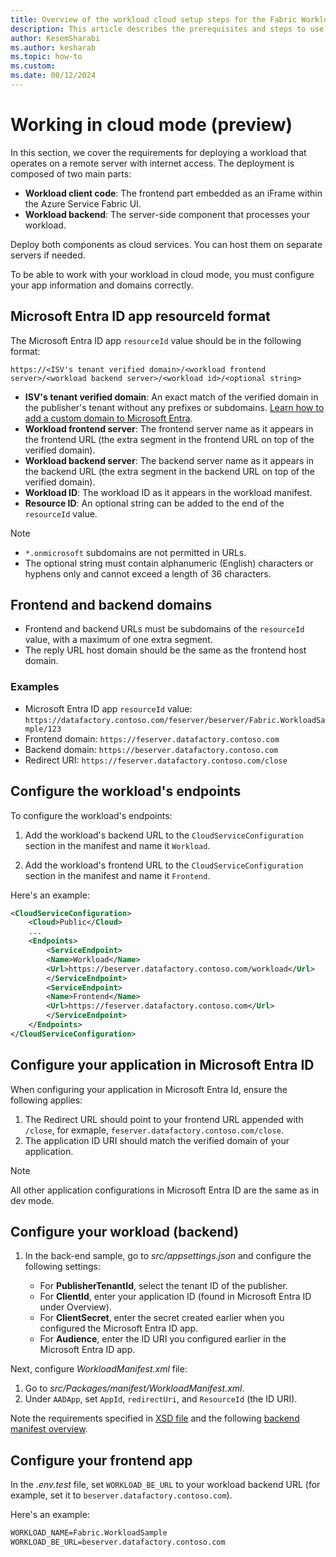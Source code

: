 ```yaml
---
title: Overview of the workload cloud setup steps for the Fabric Workload Development Kit
description: This article describes the prerequisites and steps to use a cloud environment with the Workload Development Kit.
author: KesemSharabi
ms.author: kesharab
ms.topic: how-to
ms.custom:
ms.date: 08/12/2024
---
```


# Working in cloud mode (preview)

In this section, we cover the requirements for deploying a workload that operates on a remote server with internet access. The deployment is composed of two main parts:

- **Workload client code**: The frontend part embedded as an iFrame within the Azure Service Fabric UI.
- **Workload backend**: The server-side component that processes your workload.

Deploy both components as cloud services. You can host them on separate servers if needed.

To be able to work with your workload in cloud mode, you must configure your app information and domains correctly.

## Microsoft Entra ID app resourceId format

The Microsoft Entra ID app `resourceId` value should be in the following format:

```http
https://<ISV's tenant verified domain>/<workload frontend server>/<workload backend server>/<workload id>/<optional string>
```

- **ISV's tenant verified domain**: An exact match of the verified domain in the publisher's tenant without any prefixes or subdomains. [Learn how to add a custom domain to Microsoft Entra](/entra/fundamentals/add-custom-domain).
- **Workload frontend server**: The frontend server name as it appears in the frontend URL (the extra segment in the frontend URL on top of the verified domain).
- **Workload backend server**: The backend server name as it appears in the backend URL (the extra segment in the backend URL on top of the verified domain).
- **Workload ID**: The workload ID as it appears in the workload manifest.
- **Resource ID**: An optional string can be added to the end of the `resourceId` value.

> [!NOTE]
>
> - `*.onmicrosoft` subdomains are not permitted in URLs.
> - The optional string must contain alphanumeric (English) characters or hyphens only and cannot exceed a length of 36 characters.

## Frontend and backend domains

- Frontend and backend URLs must be subdomains of the `resourceId` value, with a maximum of one extra segment.
- The reply URL host domain should be the same as the frontend host domain.

### Examples

- Microsoft Entra ID app `resourceId` value: `https://datafactory.contoso.com/feserver/beserver/Fabric.WorkloadSample/123`
- Frontend domain: `https://feserver.datafactory.contoso.com`
- Backend domain: `https://beserver.datafactory.contoso.com`
- Redirect URI: `https://feserver.datafactory.contoso.com/close`

## Configure the workload's endpoints

To configure the workload's endpoints:

1. Add the workload's backend URL to the `CloudServiceConfiguration` section in the manifest and name it `Workload`.

1. Add the workload's frontend URL to the `CloudServiceConfiguration` section in the manifest and name it `Frontend`.

Here's an example:

```xml
<CloudServiceConfiguration>
    <Cloud>Public</Cloud>
    ...
    <Endpoints>
        <ServiceEndpoint>
        <Name>Workload</Name>
        <Url>https://beserver.datafactory.contoso.com/workload</Url>
        </ServiceEndpoint>
        <ServiceEndpoint>
        <Name>Frontend</Name>
        <Url>https://feserver.datafactory.contoso.com</Url>
        </ServiceEndpoint>
    </Endpoints>
</CloudServiceConfiguration>
```

## Configure your application in Microsoft Entra ID

When configuring your application in Microsoft Entra Id, ensure the following applies:

1. The Redirect URL should point to your frontend URL appended with `/close`, for exmaple, `feserver.datafactory.contoso.com/close`.
1. The application ID URI should match the verified domain of your application.

> [!NOTE]
> All other application configurations in Microsoft Entra ID are the same as in dev mode.

## Configure your workload (backend)

1. In the back-end sample, go to *src/appsettings.json* and configure the following settings:

   - For **PublisherTenantId**, select the tenant ID of the publisher.
   - For **ClientId**, enter your application ID (found in Microsoft Entra ID under Overview).
   - For **ClientSecret**, enter the secret created earlier when you configured the Microsoft Entra ID app.
   - For **Audience**, enter the ID URI you configured earlier in the Microsoft Entra ID app.

Next, configure *WorkloadManifest.xml* file:

1. Go to *src/Packages/manifest/WorkloadManifest.xml*.
1. Under `AADApp`, set `AppId`, `redirectUri`, and `ResourceId` (the ID URI).

Note the requirements specified in [XSD file](https://github.com/microsoft/Microsoft-Fabric-workload-development-sample/blob/main/Backend/src/Packages/manifest/WorkloadDefinition.xsd) and the following [backend manifest overview](backend-manifest.md).

## Configure your frontend app

In the *.env.test* file, set `WORKLOAD_BE_URL` to your workload backend URL (for example, set it to `beserver.datafactory.contoso.com`).

Here's an example:

```xml
WORKLOAD_NAME=Fabric.WorkloadSample
WORKLOAD_BE_URL=beserver.datafactory.contoso.com
```

